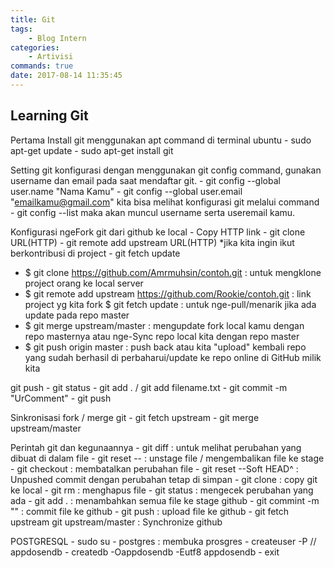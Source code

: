 ```yaml
---
title: Git
tags:
	- Blog Intern
categories:
	- Artivisi
commands: true
date: 2017-08-14 11:35:45
---
```


## Learning Git

Pertama Install git menggunakan apt command di terminal ubuntu
	- sudo apt-get update
	- sudo apt-get install git

Setting git konfigurasi dengan menggunakan git config command, gunakan username dan email pada saat mendaftar git.
	- git config --global user.name "Nama Kamu"
	- git config --global user.email "emailkamu@gmail.com"
kita bisa melihat konfigurasi git melalui command
	- git config --list
maka akan muncul username serta useremail kamu.

Konfigurasi ngeFork git dari github ke local
	- Copy HTTP link
	- git clone URL(HTTP)
	- git remote add upstream URL(HTTP) *jika kita ingin ikut berkontribusi di project
	- git fetch update

 - $ git clone https://github.com/Amrmuhsin/contoh.git : untuk mengklone project orang ke local server
 - $ git remote add upstream https://github.com/Rookie/contoh.git : link project yg kita fork
   $ git fetch update : untuk nge-pull/menarik jika ada update pada repo master
 - $ git merge upstream/master : mengupdate fork local kamu dengan repo masternya atau nge-Sync repo local kita dengan repo master
 - $ git push origin master : push back atau kita "upload" kembali repo yang sudah berhasil di perbaharui/update ke repo online di GitHub milik kita 

git push
	- git status
	- git add . / git add filename.txt
	- git commit -m "UrComment"
	- git push

Sinkronisasi fork / merge git
	- git fetch upstream
	- git merge upstream/master

Perintah git dan kegunaannya
	- git diff  : untuk melihat perubahan yang dibuat di dalam file
	- git reset --<file> : unstage file / mengembalikan file ke stage
	- git checkout : membatalkan perubahan file
	- git reset --Soft HEAD^ : Unpushed commit dengan perubahan tetap di simpan
	- git clone <url> : copy git ke local
	- git rm <filename> : menghapus file
	- git status : mengecek perubahan yang ada
	- git add . : menambahkan semua file ke stage github
	- git commint -m "" : commit file ke github
	- git push : upload file ke github
	- git fetch upstream
	  git upstream/master : Synchronize github
	

POSTGRESQL
	- sudo su - postgres : membuka prosgres
	- createuser -P <namadatabase> // appdosendb
	- createdb -Oappdosendb -Eutf8 appdosendb
	- exit
